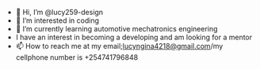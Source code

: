 - 👋 Hi, I’m @lucy259-design
- 👀 I’m interested in coding
- 🌱 I’m currently learning automotive mechatronics engineering
- I have an interest in becoming a developing and am looking for a mentor                                                                                    
- 📫 How to reach me at my email;lucyngina4218@gmail.com/my cellphone number is +254741796848

<!---
lucy259-design/lucy259-design is a ✨ special ✨ repository because its `README.md` (this file) appears on your GitHub profile.
You can click the Preview link to take a look at your changes.
--->
